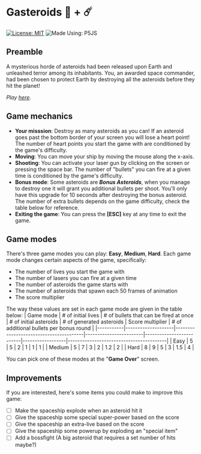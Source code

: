 # Gasteroids 👾 + ☄️
[![License: MIT](https://img.shields.io/badge/License-MIT-green.svg?style=flat-square)](https://github.com/DevTony101/gasteroids/blob/main/LICENSE)
![Made Using: P5JS](https://img.shields.io/badge/Made%20Using-P5JS-pink?style=flat-square)

## Preamble
A mysterious horde of asteroids had been released upon Earth and unleashed terror among its inhabitants. You, an awarded space commander, had been chosen to protect Earth by destroying all the asteroids before they hit the planet!

*Play [here](https://devtony101.github.io/gasteroids/)*.

## Game mechanics
- **Your misssion**: Destroy as many asteroids as you can! If an asteroid goes past the bottom border of your screen you will lose a heart point! The number of heart points you start the game with are conditioned by the game's difficulty.
- **Moving**: You can move your ship by moving the mouse along the x-axis.
- **Shooting**: You can activate your laser gun by clicking on the screen or pressing the space bar. The number of "bullets" you can fire at a given time is conditioned by the game's difficulty.
- **Bonus mode**: Some asteroids are ***Bonus Asteroids***, when you manage to destroy one it will grant you additional bullets per shoot. You'll only have this upgrade for 10 seconds after destroying the bonus asteroid. The number of extra bullets depends on the game difficulty, check the table below for reference.
- **Exiting the game**: You can press the **[ESC]** key at any time to exit the game.

## Game modes
There's three game modes you can play: **Easy**, **Medium**, **Hard**. Each game mode changes certain aspects of the game, specifically:

- The number of lives you start the game with
- The number of lasers you can fire at a given time
- The number of asteroids the game starts with
- The number of asteroids that spawn each 50 frames of animation
- The score multiplier

The way these values are set in each game mode are given in the table below:
| Game mode | # of initial lives | # of bullets that can be fired at once | # of initial asteroids | # of generated asteroids | Score multiplier | # of additional bullets per bonus round |
|-----------|--------------------|----------------------------------------|------------------------|--------------------------|------------------|-----------------------------------------|
| Easy      | 5                  | 5                                      | 2                      | 1                        | 1                | 1                                       |
| Medium    | 5                  | 7                                      | 3                      | 2                        | 1.2              | 2                                       |
| Hard      | 8                  | 9                                      | 5                      | 3                        | 1.5              | 4                                       |

You can pick one of these modes at the "**Game Over**" screen.

## Improvements
If you are interested, here's some items you could make to improve this game:

- [ ] Make the spaceship explode when an asteroid hit it
- [ ] Give the spaceship some special super-power based on the score
- [ ] Give the spaceship an extra-live based on the score
- [ ] Give the spaceship some powerup by exploding an "special item"
- [ ] Add a bossfight (A big asteroid that requires a set number of hits maybe?)
